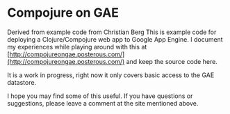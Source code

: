 # Compojure on GAE
Derived from example code from Christian Berg
This is example code for deploying a Clojure/Compojure web app to
Google App Engine. I document my experiences while playing around with
this at
[http://compojureongae.posterous.com/](http://compojureongae.posterous.com/)
and keep the source code here.

It is a work in progress, right now it only covers basic access to the
GAE datastore.

I hope you may find some of this useful. If you have questions or
suggestions, please leave a comment at the site mentioned above.
